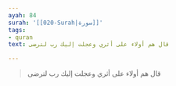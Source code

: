 ```yaml
---
ayah: 84
surah: '[[020-Surah|سورة]]'
tags:
- quran
text: قال هم أولاء على أثري وعجلت إليك رب لترضى

---
```

> قال هم أولاء على أثري وعجلت إليك رب لترضى
